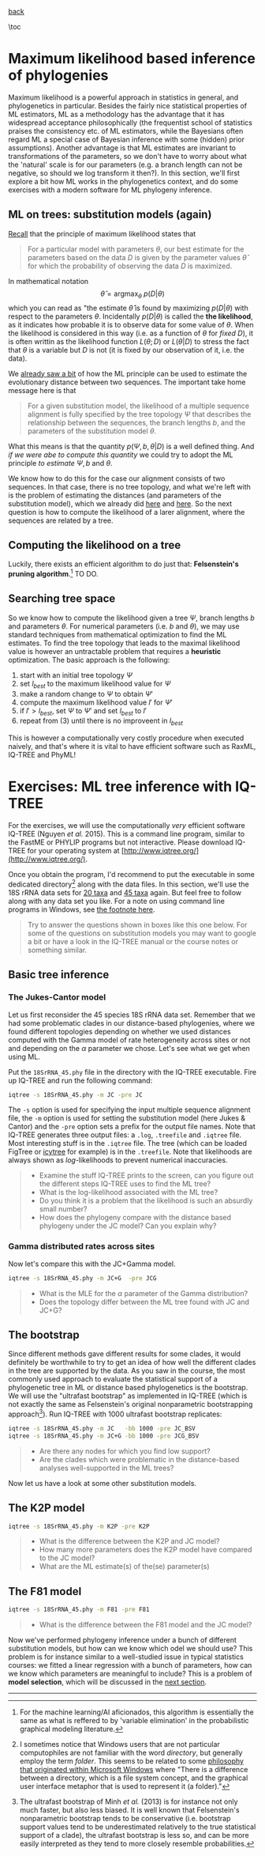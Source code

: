 <!--This file was generated, do not modify it.-->
[back](/phylocourse/)

\toc

# Maximum likelihood based inference of phylogenies

Maximum likelihood is a powerful approach in statistics in general, and phylogenetics in particular. Besides the fairly nice statistical properties of ML estimators, ML as a methodology has the advantage that it has widespread acceptance philosophically (the frequentist school of statistics praises the consistency etc. of ML estimators, while the Bayesians often regard ML a special case of Bayesian inference with some (hidden) prior assumptions). Another advantage is that ML estimates are invariant to transformations of the parameters, so we don't have to worry about what the 'natural' scale is for our parameters (e.g. a branch length can not be negative, so should we log transform it then?). In this section, we'll first explore a bit how ML works in the phylogenetics context, and do some exercises with a modern software for ML phylogeny inference.

## ML on trees: substitution models (again)

[Recall](../submod) that the principle of maximum likelihood states that

> For a particular model with parameters $\theta$, our best estimate for the parameters based on the data $D$ is given by the parameter values $\hat{\theta}$ for which the probability of observing the data $D$ is maximized.

In mathematical notation $$\hat{\theta} = \mathrm{argmax}_{\theta}\ p(D|\theta)$$ which you can read as "the estimate $\hat{\theta}$ is found by maximizing $p(D|\theta)$ with respect to the parameters $\theta$. Incidentally $p(D|\theta)$ is called the **the likelihood**, as it indicates how probable it is to observe data for some value of $\theta$. When the likelihood is considered in this way (i.e. as a function of $\theta$ for *fixed* $D$), it is often writtin as the likelihood function $L(\theta;D)$ or $L(\theta|D)$ to stress the fact that $\theta$ is a variable but $D$ is not (it is fixed by our observation of it, i.e. the data).

We [already saw a bit](../submod) of how the ML principle can be used to estimate the evolutionary distance between two sequences. The important take home message here is that

> For a given substitution model, the likelihood of a multiple sequence alignment is fully specified by the tree topology $\Psi$ that describes the relationship between the sequences, the branch lengths $b$, and the parameters of the substitution model $\theta$.

What this means is that the quantity $p(\Psi, b, \theta |D)$ is a well defined thing. And *if we were abe to compute this quantity* we could try to adopt the ML principle *to estimate* $\Psi, b$ and $\theta$.

We know how to do this for the case our alignment consists of two sequences. In that case, there is no tree topology, and what we're left with is the problem of estimating the distances (and parameters of the substitution model), which we already did [here](../submod) and [here](../distance). So the next question is how to compute the likelihood of a larer alignment, where the sequences are related by a tree.

## Computing the likelihood on a tree

Luckily, there exists an efficient algorithm to do just that: **Felsenstein's pruning algorithm**.[^pgm] TO DO.

## Searching tree space

So we know how to compute the likelihood given a tree $\Psi$, branch lengths $b$ and parameters $\theta$. For numerical parameters (i.e. $b$ and $\theta$), we may use standard techniques from mathematical optimization to find the ML estimates. To find the tree topology that leads to the maximal likelihood value is however an untractable problem that requires a **heuristic** optimization. The basic approach is the following:

1. start with an initial tree topology $\Psi$
2. set $l_{best}$ to the maximum likelihood value for $\Psi$
3. make a random change to $\Psi$ to obtain $\Psi'$
4. compute the maximum likelihood value $l'$ for $\Psi'$
5. if $l' > l_{best}$, set $\Psi$ to $\Psi'$ and set $l_{best}$ to $l'$
6. repeat from (3) until there is no improveent in $l_{best}$

This is however a computationally very costly procedure when executed naively, and that's where it is vital to have efficient software such as RaxML, IQ-TREE and PhyML!

# Exercises: ML tree inference with IQ-TREE
For the exercises, we will use the computationally *very* efficient software IQ-TREE (Nguyen *et al.* 2015). This is a command line program, similar to the FastME or PHYLIP programs but not interactive. Please download IQ-TREE for your operating system at [http://www.iqtree.org/](http://www.iqtree.org/).

Once you obtain the program, I'd recommend to put the executable in some dedicated directory[^dir] along with the data files. In this section, we'll use the 18S rRNA data sets for [20 taxa](/assets/phylocourse/data/18SrRNA_20.phy) and [45 taxa](/assets/phylocourse/data/18SrRNA_45.phy) again. But feel free to follow along with any data set you like. For a note on using command line programs in Windows, see [the footnote here](../distance/#fndef:commandline).

> Try to answer the questions shown in boxes like this one below. For some of the questions on substitution models you may want to google a bit or have a look in the IQ-TREE manual or the course notes or something similar.

## Basic tree inference

### The Jukes-Cantor model

Let us first reconsider the 45 species 18S rRNA data set. Remember that we had some problematic clades in our distance-based phylogenies, where we found different topologies depending on whether we used distances computed with the Gamma model of rate heterogeneity across sites or not and depending on the $\alpha$ parameter we chose. Let's see what we get when using ML.

Put the `18SrRNA_45.phy` file in the directory with the IQ-TREE executable. Fire up IQ-TREE and run the following command:

```bash
iqtree -s 18SrRNA_45.phy -m JC -pre JC
```

The `-s` option is used for specifying the input multiple sequence alignment file, the `-m` option is used for setting the substitution model (here Jukes & Cantor) and the `-pre` option sets a prefix for the output file names. Note that IQ-TREE generates three output files: a `.log`, `.treefile` and `.iqtree` file. Most interesting stuff is in the `.iqtree` file. The tree (which can be loaded FigTree or [icytree](https://icytree.org/) for example) is in the `.treefile`. Note that likelihoods are always shown as *log*-likelihoods to prevent numerical inaccuracies.

> - Examine the stuff IQ-TREE prints to the screen, can you figure out the different steps IQ-TREE uses to find the ML tree?
> - What is the log-likelihood associated with the ML tree?
> - Do you think it is a problem that the likelihood is such an absurdly small number?
> - How does the phylogeny compare with the distance based phylogeny under the JC model? Can you explain why?

### Gamma distributed rates across sites

Now let's compare this with the JC+Gamma model.

```bash
iqtree -s 18SrRNA_45.phy -m JC+G  -pre JCG
```

> - What is the MLE for the $\alpha$ parameter of the Gamma distribution?
> - Does the topology differ between the ML tree found with JC and JC+G?

## The bootstrap

Since different methods gave different results for some clades, it would definitely be worthwhile to try to get an idea of how well the different clades in the tree are supported by the data. As you saw in the course, the most commonly used approach to evaluate the statistical support of a phylogenetic tree in ML or distance based phylogenetics is the bootstrap. We will use the "ultrafast bootstrap" as implemented in IQ-TREE (which is not exactly the same as Felsenstein's original nonparametric bootstrapping approach[^ultrafast]).  Run IQ-TREE with 1000 ultrafast bootstrap replicates:

```bash
iqtree -s 18SrRNA_45.phy -m JC   -bb 1000 -pre JC_BSV
iqtree -s 18SrRNA_45.phy -m JC+G -bb 1000 -pre JCG_BSV
```

> - Are there any nodes for which you find low support?
> - Are the clades which were problematic in the distance-based analyses well-supported in the ML trees?

Now let us have a look at some other substitution models.

## The K2P model

```bash
iqtree -s 18SrRNA_45.phy -m K2P -pre K2P
```

> - What is the difference between the K2P and JC model?
> - How many more parameters does the K2P model have compared to the JC model?
> - What are the ML estimate(s) of the(se) parameter(s)

## The F81 model

```bash
iqtree -s 18SrRNA_45.phy -m F81 -pre F81
```

>- What is the difference between the F81 model and the JC model?

Now we've performed phylogeny inference under a bunch of different substitution models, but how can we know which odel we should use? This problem is for instance similar to a well-studied issue in typical statistics courses: we fitted a linear regression with a bunch of parameters, how can we know which parameters are meaningful to include? This is a problem of **model selection**, which will be discussed in the [next section](../modsel).

----------------------------------------------------------------------
[^pgm]: For the machine learning/AI aficionados, this algorithm is essentially the same as what is reffered to by 'variable elimination' in the probabilistic graphical modeling literature.

[^ultrafast]: The ultrafast bootstrap of Minh *et al.* (2013) is for instance not only much faster, but also less biased. It is well known that Felsenstein's nonparametric bootstrap tends to be conservative (i.e. bootstrap support values tend to be underestimated relatively to the true statistical support of a clade), the ultrafast bootstrap is less so, and can be more easily interpreted as they tend to more closely resemble probabilities.

[^dir]: I sometimes notice that Windows users that are not particular computophiles are not familiar with the word *directory*, but generally employ the term *folder*. This seems to be related to some [philosophy that originated within Microsoft Windows](9https://en.wikipedia.org/wiki/Directory_%28computing%29#Folder_metaphor) where "There is a difference between a directory, which is a file system concept, and the graphical user interface metaphor that is used to represent it (a folder)."

